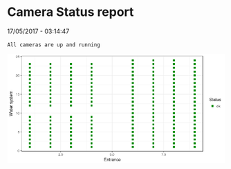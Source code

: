 Camera Status report
================
17/05/2017 - 03:14:47

    All cameras are up and running

![](camreport_files/figure-markdown_github/unnamed-chunk-2-1.png)
